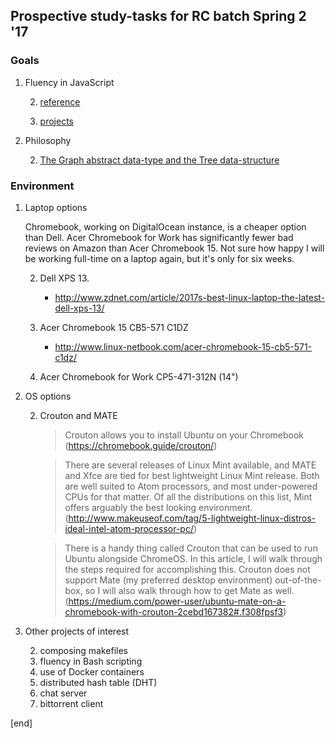 ## Prospective study-tasks for RC batch Spring 2 '17

### Goals

 1. Fluency in JavaScript
 
    2. [reference](sections/fluency_in_js_reference.md)
    
    2. [projects](sections/fluency_in_js_projects.md)

 1. Philosophy
 
    2. [The Graph abstract data-type and the Tree data-structure](philosophy_graphs_trees.md)

### Environment
 
 1. Laptop options
    
    Chromebook, working on DigitalOcean instance, is a cheaper option than Dell. Acer Chromebook for Work has significantly fewer bad reviews on Amazon than Acer Chromebook 15. Not sure how happy I will be working full-time on a laptop again, but it's only for six weeks.
 
    2. Dell XPS 13.
    
       * http://www.zdnet.com/article/2017s-best-linux-laptop-the-latest-dell-xps-13/

    2. Acer Chromebook 15 CB5-571 C1DZ
    
       * http://www.linux-netbook.com/acer-chromebook-15-cb5-571-c1dz/
 
    2. Acer Chromebook for Work CP5-471-312N (14")
 
 1. OS options
 
    2. Crouton and MATE
    
       > Crouton allows you to install Ubuntu on your Chromebook (https://chromebook.guide/crouton/)

       > There are several releases of Linux Mint available, and MATE and Xfce are tied for best lightweight Linux Mint release. Both are well suited to Atom processors, and most under-powered CPUs for that matter. Of all the distributions on this list, Mint offers arguably the best looking environment. (http://www.makeuseof.com/tag/5-lightweight-linux-distros-ideal-intel-atom-processor-pc/)

       > There is a handy thing called Crouton that can be used to run Ubuntu alongside ChromeOS. In this article, I will walk through the steps required for accomplishing this. Crouton does not support Mate (my preferred desktop environment) out-of-the-box, so I will also walk through how to get Mate as well. (https://medium.com/power-user/ubuntu-mate-on-a-chromebook-with-crouton-2cebd167382#.f308fpsf3)

 1. Other projects of interest

    2. composing makefiles
    2. fluency in Bash scripting
    2. use of Docker containers
    2. distributed hash table (DHT)
    2. chat server
    2. bittorrent client

[end]
